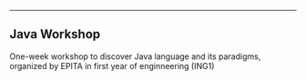 --- 

## Java Workshop
One-week workshop to discover Java language and its paradigms, organized by EPITA in first year of enginneering (ING1)
